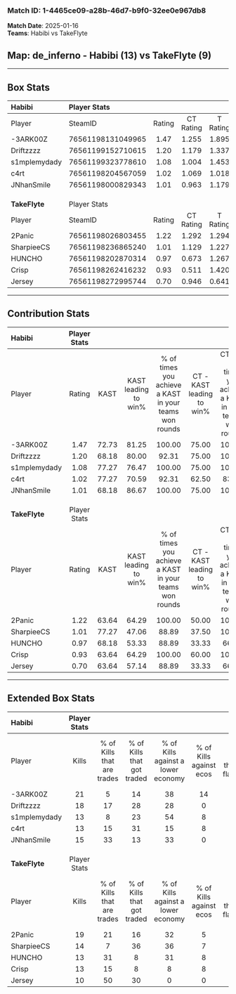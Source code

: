 ### Match ID: 1-4465ce09-a28b-46d7-b9f0-32ee0e967db8  
**Match Date**: 2025-01-16  
**Teams**: Habibi vs TakeFlyte  

## **Map**: de_inferno - Habibi (13) vs TakeFlyte (9)  
---  

## Box Stats  

| **Habibi**    | Player Stats      |        |           |          |       |       |       |         |        |      |     |
| :- | :- | :-: | :-: | :-: | :-: | :-: | :-: | :-: | :-: | :-: | :-: |
| Player        | SteamID           | Rating | CT Rating | T Rating | KAST  |  ADR  | Kills | Assists | Deaths | K/D  | HS% |
| -3ARK00Z      | 76561198131049965 |  1.47  |   1.255   |  1.895   | 72.73 | 103.7 |  21   |    7    |   13   | 1.62 | 57  |
| Driftzzzz     | 76561199152710615 |  1.20  |   1.179   |  1.337   | 68.18 | 88.9  |  18   |    8    |   16   | 1.13 | 27  |
| s1mplemydady  | 76561199323778610 |  1.08  |   1.004   |  1.453   | 77.27 | 78.4  |  13   |    8    |   14   | 0.93 | 84  |
| c4rt          | 76561198204567059 |  1.02  |   1.069   |  1.018   | 77.27 | 58.2  |  13   |    3    |   13   | 1.00 | 69  |
| JNhanSmile    | 76561198000829343 |  1.01  |   0.963   |  1.179   | 68.18 | 49.7  |  15   |    4    |   13   | 1.15 | 26  |
|               |                   |        |           |          |       |       |       |         |        |      |     |
|               |                   |        |           |          |       |       |       |         |        |      |     |
|               |                   |        |           |          |       |       |       |         |        |      |     |
| **TakeFlyte** | Player Stats      |        |           |          |       |       |       |         |        |      |     |
| Player        | SteamID           | Rating | CT Rating | T Rating | KAST  |  ADR  | Kills | Assists | Deaths | K/D  | HS% |
| 2Panic        | 76561198026803455 |  1.22  |   1.292   |  1.294   | 63.64 | 86.8  |  19   |    2    |   14   | 1.36 | 57  |
| SharpieeCS    | 76561198236865240 |  1.01  |   1.129   |  1.227   | 77.27 | 85.8  |  14   |    5    |   19   | 0.74 | 57  |
| HUNCHO        | 76561198202870314 |  0.97  |   0.673   |  1.267   | 68.18 | 68.4  |  13   |    4    |   14   | 0.93 | 76  |
| Crisp         | 76561198262416232 |  0.93  |   0.511   |  1.420   | 63.64 | 68.8  |  13   |    9    |   15   | 0.87 | 53  |
| Jersey        | 76561198272995744 |  0.70  |   0.946   |  0.641   | 63.64 | 59.6  |  10   |    5    |   18   | 0.56 | 80  |
---  

## Contribution Stats  

| **Habibi**    | Player Stats |       |                      |                                                        |                           |                                                             |                          |                                                            |
| :- | :-: | :-: | :-: | :-: | :-: | :-: | :-: | :-: |
| Player        |    Rating    | KAST  | KAST leading to win% | % of times you achieve a KAST in your teams won rounds | CT - KAST leading to win% | CT - % of times you achieve a KAST in your teams won rounds | T - KAST leading to win% | T - % of times you achieve a KAST in your teams won rounds |
| -3ARK00Z      |     1.47     | 72.73 |        81.25         |                         100.00                         |           75.00           |                           100.00                            |          87.50           |                           100.00                           |
| Driftzzzz     |     1.20     | 68.18 |        80.00         |                         92.31                          |           75.00           |                           100.00                            |          85.71           |                           85.71                            |
| s1mplemydady  |     1.08     | 77.27 |        76.47         |                         100.00                         |           75.00           |                           100.00                            |          77.78           |                           100.00                           |
| c4rt          |     1.02     | 77.27 |        70.59         |                         92.31                          |           62.50           |                            83.33                            |          77.78           |                           100.00                           |
| JNhanSmile    |     1.01     | 68.18 |        86.67         |                         100.00                         |           75.00           |                           100.00                            |          100.00          |                           100.00                           |
|               |              |       |                      |                                                        |                           |                                                             |                          |                                                            |
|               |              |       |                      |                                                        |                           |                                                             |                          |                                                            |
|               |              |       |                      |                                                        |                           |                                                             |                          |                                                            |
| **TakeFlyte** | Player Stats |       |                      |                                                        |                           |                                                             |                          |                                                            |
| Player        |    Rating    | KAST  | KAST leading to win% | % of times you achieve a KAST in your teams won rounds | CT - KAST leading to win% | CT - % of times you achieve a KAST in your teams won rounds | T - KAST leading to win% | T - % of times you achieve a KAST in your teams won rounds |
| 2Panic        |     1.22     | 63.64 |        64.29         |                         100.00                         |           50.00           |                           100.00                            |          75.00           |                           100.00                           |
| SharpieeCS    |     1.01     | 77.27 |        47.06         |                         88.89                          |           37.50           |                           100.00                            |          55.56           |                           83.33                            |
| HUNCHO        |     0.97     | 68.18 |        53.33         |                         88.89                          |           33.33           |                            66.67                            |          66.67           |                           100.00                           |
| Crisp         |     0.93     | 63.64 |        64.29         |                         100.00                         |           60.00           |                           100.00                            |          66.67           |                           100.00                           |
| Jersey        |     0.70     | 63.64 |        57.14         |                         88.89                          |           33.33           |                            66.67                            |          75.00           |                           100.00                           |
---  

## Extended Box Stats  

| **Habibi**    | Player Stats |                            |                            |                                    |                         |                              |                                 |        |                             |                                     |                          |                               |                            |
| :- | :-: | :-: | :-: | :-: | :-: | :-: | :-: | :-: | :-: | :-: | :-: | :-: | :-: |
| Player        |    Kills     | % of Kills that are trades | % of Kills that got traded | % of Kills against a lower economy | % of Kills against ecos | % of Kills that are flawless | % of Kills that are close duels | Deaths | % of Deaths that get traded | % of Deaths against a lower economy | % of Deaths against ecos | % of Deaths that are flawless | % of Deaths that are close |
| -3ARK00Z      |      21      |             5              |             14             |                 38                 |           14            |              67              |                0                |   13   |             23              |                 15                  |            0             |              54               |             0              |
| Driftzzzz     |      18      |             17             |             28             |                 28                 |            0            |              56              |                6                |   16   |             13              |                 19                  |            0             |              50               |             6              |
| s1mplemydady  |      13      |             8              |             23             |                 54                 |            8            |              69              |                8                |   14   |             36              |                 14                  |            0             |              71               |             21             |
| c4rt          |      13      |             15             |             31             |                 15                 |            8            |              62              |                0                |   13   |              8              |                 31                  |            0             |              54               |             0              |
| JNhanSmile    |      15      |             33             |             13             |                 33                 |            0            |              40              |               20                |   13   |             15              |                 23                  |            0             |              85               |             0              |
|               |              |                            |                            |                                    |                         |                              |                                 |        |                             |                                     |                          |                               |                            |
|               |              |                            |                            |                                    |                         |                              |                                 |        |                             |                                     |                          |                               |                            |
|               |              |                            |                            |                                    |                         |                              |                                 |        |                             |                                     |                          |                               |                            |
| **TakeFlyte** | Player Stats |                            |                            |                                    |                         |                              |                                 |        |                             |                                     |                          |                               |                            |
| Player        |    Kills     | % of Kills that are trades | % of Kills that got traded | % of Kills against a lower economy | % of Kills against ecos | % of Kills that are flawless | % of Kills that are close duels | Deaths | % of Deaths that get traded | % of Deaths against a lower economy | % of Deaths against ecos | % of Deaths that are flawless | % of Deaths that are close |
| 2Panic        |      19      |             21             |             16             |                 32                 |            5            |              68              |                5                |   14   |             21              |                  7                  |            0             |              71               |             14             |
| SharpieeCS    |      14      |             7              |             36             |                 36                 |            7            |              43              |                0                |   19   |             37              |                 16                  |            5             |              47               |             5              |
| HUNCHO        |      13      |             31             |             8              |                 31                 |            8            |              77              |                8                |   14   |              7              |                  0                  |            0             |              71               |             0              |
| Crisp         |      13      |             15             |             8              |                 8                  |            8            |              69              |                0                |   15   |             20              |                 13                  |            7             |              47               |             13             |
| Jersey        |      10      |             50             |             30             |                 0                  |            0            |              50              |               20                |   18   |             17              |                 17                  |            6             |              61               |             0              |
